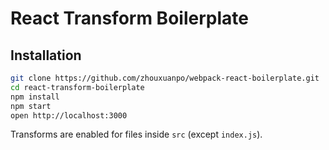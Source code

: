 # React Transform Boilerplate

## Installation

```bash
git clone https://github.com/zhouxuanpo/webpack-react-boilerplate.git
cd react-transform-boilerplate
npm install
npm start
open http://localhost:3000
```

Transforms are enabled for files inside `src` (except `index.js`).
